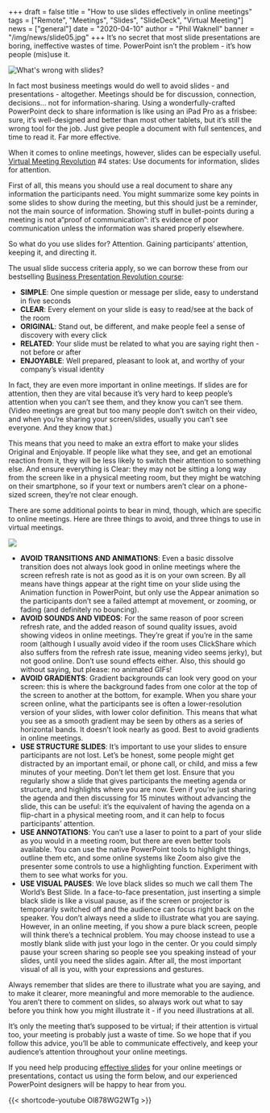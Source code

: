 +++
draft = false
title = "How to use slides effectively in online meetings"
tags = ["Remote", "Meetings", "Slides", "SlideDeck", "Virtual Meeting"]
news = ["general"]
date = "2020-04-10"
author = "Phil Waknell"
banner = "/img/news/slide05.jpg"
+++
It’s no secret that most slide presentations are boring, ineffective wastes of time. PowerPoint isn’t the problem - it’s how people (mis)use it.

![](/img/news/slide05.jpg "What's wrong with slides?")

In fact most business meetings would do well to avoid slides - and presentations - altogether. Meetings should be for discussion, connection, decisions… not for information-sharing. Using a wonderfully-crafted PowerPoint deck to share information is like using an iPad Pro as a frisbee: sure, it’s well-designed and better than most other tablets, but it’s still the wrong tool for the job. Just give people a document with full sentences, and time to read it. Far more effective.

When it comes to online meetings, however, slides can be especially useful. [Virtual Meeting Revolution](https://www.ideasonstage.com/presentations-training/webinars/) #4 states: Use documents for information, slides for attention.

First of all, this means you should use a real document to share any information the participants need. You might summarize some key points in some slides to show during the meeting, but this should just be a reminder, not the main source of information. Showing stuff in bullet-points during a meeting is not a“proof of communication”: it’s evidence of poor communication unless the information was shared properly elsewhere.

So what do you use slides for? Attention. Gaining participants’ attention, keeping it, and directing it.

The usual slide success criteria apply, so we can borrow these from our bestselling [Business Presentation Revolution course](https://www.ideasonstage.com/presentations-training/the-business-presentation-revolution/):

* **SIMPLE**: One simple question or message per slide, easy to understand in five seconds
* **CLEAR**: Every element on your slide is easy to read/see at the back of the room
* **ORIGINAL**: Stand out, be different, and make people feel a sense of discovery with every click
* **RELATED**: Your slide must be related to what you are saying right then - not before or after
* **ENJOYABLE**: Well prepared, pleasant to look at, and worthy of your company’s visual identity

In fact, they are even more important in online meetings. If slides are for attention, then they are vital because it’s very hard to keep people’s attention when you can’t see them, and they know you can’t see them. (Video meetings are great but too many people don’t switch on their video, and when you’re sharing your screen/slides, usually you can’t see everyone. And they know that.)

This means that you need to make an extra effort to make your slides Original and Enjoyable. If people like what they see, and get an emotional reaction from it, they will be less likely to switch their attention to something else. And ensure everything is Clear: they may not be sitting a long way from the screen like in a physical meeting room, but they might be watching on their smartphone, so if your text or numbers aren’t clear on a phone-sized screen, they’re not clear enough.

There are some additional points to bear in mind, though, which are specific to online meetings. Here are three things to avoid, and three things to use in virtual meetings.

![](/img/news/slide66.jpg)

* **AVOID TRANSITIONS AND ANIMATIONS**: Even a basic dissolve transition does not always look good in online meetings where the screen refresh rate is not as good as it is on your own screen. By all means have things appear at the right time on your slide using the Animation function in PowerPoint, but only use the Appear animation so the participants don’t see a failed attempt at movement, or zooming, or fading (and definitely no bouncing).
* **AVOID SOUNDS AND VIDEOS**: For the same reason of poor screen refresh rate, and the added reason of sound quality issues, avoid showing videos in online meetings. They’re great if you’re in the same room (although I usually avoid video if the room uses ClickShare which also suffers from the refresh rate issue, meaning video seems jerky), but not good online. Don’t use sound effects either. Also, this should go without saying, but please: no animated GIFs!
* **AVOID GRADIENTS**: Gradient backgrounds can look very good on your screen: this is where the background fades from one color at the top of the screen to another at the bottom, for example. When you share your screen online, what the participants see is often a lower-resolution version of your slides, with lower color definition. This means that what you see as a smooth gradient may be seen by others as a series of horizontal bands. It doesn’t look nearly as good. Best to avoid gradients in online meetings.
* **USE STRUCTURE SLIDES**: It’s important to use your slides to ensure participants are not lost. Let’s be honest, some people might get distracted by an important email, or phone call, or child, and miss a few minutes of your meeting. Don’t let them get lost. Ensure that you regularly show a slide that gives participants the meeting agenda or structure, and highlights where you are now. Even if you’re just sharing the agenda and then discussing for 15 minutes without advancing the slide, this can be useful: it’s the equivalent of having the agenda on a flip-chart in a physical meeting room, and it can help to focus participants’ attention.
* **USE ANNOTATIONS**: You can’t use a laser to point to a part of your slide as you would in a meeting room, but there are even better tools available. You can use the native PowerPoint tools to highlight things, outline them etc, and some online systems like Zoom also give the presenter some controls to use a highlighting function. Experiment with them to see what works for you.
* **USE VISUAL PAUSES**: We love black slides so much we call them The World’s Best Slide. In a face-to-face presentation, just inserting a simple black slide is like a visual pause, as if the screen or projector is temporarily switched off and the audience can focus right back on the speaker. You don’t always need a slide to illustrate what you are saying. However, in an online meeting, if you show a pure black screen, people will think there’s a technical problem. You may choose instead to use a mostly blank slide with just your logo in the center. Or you could simply pause your screen sharing so people see you speaking instead of your slides, until you need the slides again. After all, the most important visual of all is you, with your expressions and gestures.

Always remember that slides are there to illustrate what you are saying, and to make it clearer, more meaningful and more memorable to the audience. You aren’t there to comment on slides, so always work out what to say before you think how you might illustrate it - if you need illustrations at all.

It’s only the meeting that’s supposed to be virtual; if their attention is virtual too, your meeting is probably just a waste of time. So we hope that if you follow this advice, you’ll be able to communicate effectively, and keep your audience’s attention throughout your online meetings.

If you need help producing [effective slides](https://www.ideasonstage.com/presentation-creation-agency/) for your online meetings or presentations, contact us using the form below, and our experienced PowerPoint designers will be happy to hear from you.

{{< shortcode-youtube Ol878WG2WTg >}}